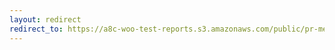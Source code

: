 ```yaml
---
layout: redirect
redirect_to: https://a8c-woo-test-reports.s3.amazonaws.com/public/pr-merge/37595/api/index.html
---
```

